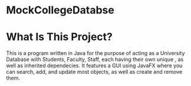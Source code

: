 # MockCollegeDatabse

<h1>What Is This Project?</h1>

<p> This is a program written in Java for the purpose of acting as a University Database with Students, Faculty, Staff, each having their own unique , as well as inherited dependecies. It features a GUI using JavaFX where you can search, add, and update most objects, as well as create and remove them.</p></br>
